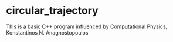 # circular_trajectory
This is a basic C++ program influenced by Computational Physics, Konstantinos N. Anagnostopoulos
